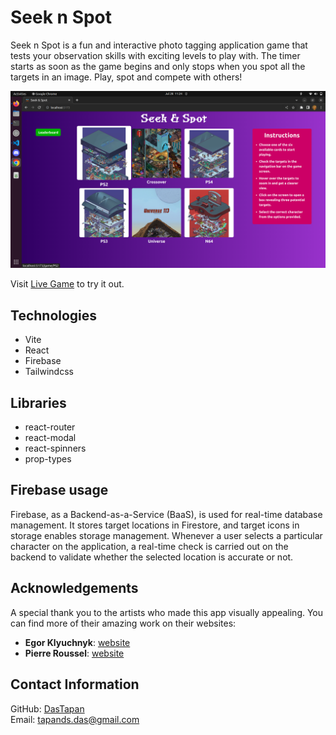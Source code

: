 # Seek n Spot

Seek n Spot is a fun and interactive photo tagging application game that tests your observation skills with exciting levels to play with. The timer starts as soon as the game begins and only stops when you spot all the targets in an image. Play, spot and compete with others!

![App Screenshot](public/app-ss.png)

Visit [Live Game](https://your-live-game-link.com) to try it out.

## Technologies

- Vite
- React
- Firebase
- Tailwindcss

## Libraries

- react-router
- react-modal
- react-spinners
- prop-types

## Firebase usage

Firebase, as a Backend-as-a-Service (BaaS), is used for real-time database management. It stores target locations in Firestore, and target icons in storage enables storage management. Whenever a user selects a particular character on the application, a real-time check is carried out on the backend to validate whether the selected location is accurate or not.

## Acknowledgements

A special thank you to the artists who made this app visually appealing. You can find more of their amazing work on their websites:

- **Egor Klyuchnyk**: [website](https://www.artstation.com/chekavo)
- **Pierre Roussel**: [website](https://www.artstation.com/pierreroussel)

## Contact Information

GitHub: [DasTapan](https://github.com/DasTapan)  
Email: tapands.das@gmail.com
